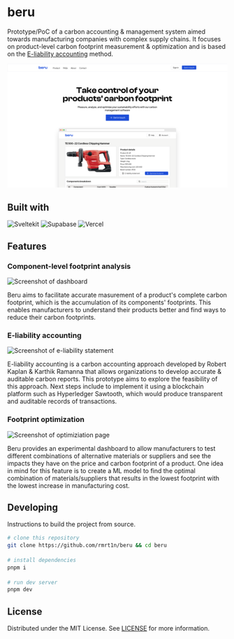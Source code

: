 # beru
Prototype/PoC of a carbon accounting & management system aimed towards manufacturing companies with complex supply chains. It focuses on product-level carbon footprint measurement & optimization and is based on the [E-liability accounting](https://e-liability.institute/) method.

![Screeenshot of the landing page](/screenshots/landing.png)

## Built with
![Sveltekit](https://img.shields.io/badge/SvelteKit-FF3E00?style=for-the-badge&logo=Svelte&logoColor=white)
![Supabase](https://img.shields.io/badge/Supabase-181818?style=for-the-badge&logo=supabase&logoColor=white)
![Vercel](https://img.shields.io/badge/Vercel-000000?style=for-the-badge&logo=vercel&logoColor=white)

## Features
### Component-level footprint analysis
![Screenshot of dashboard](/screenshots/dashboard.png)

Beru aims to facilitate accurate masurement of a product's complete carbon footprint, which is the accumulation of its components' footprints. This enables manufacturers to understand their products better and find ways to reduce their carbon footprints.

### E-liability accounting
![Screenshot of e-liability statement](/screenshots/eliability.png)

E-liability accounting is a carbon accounting approach developed by Robert Kaplan & Karthik Ramanna that allows organizations to develop accurate & auditable carbon reports. This prototype aims to explore the feasibility of this approach. Next steps include to implement it using a blockchain platform such as Hyperledger Sawtooth, which would produce transparent and auditable records of transactions.


### Footprint optimization
![Screenshot of optimiziation page](/screenshots/optimize.png)

Beru provides an experimental dashboard to allow manufacturers to test different combinations of alternative materials or suppliers and see the impacts they have on the price and carbon footprint of a product. One idea in mind for this feature is to create a ML model to find the optimal combination of materials/suppliers that results in the lowest footprint with the lowest increase in manufacturing cost.


## Developing
Instructions to build the project from source.
```bash
# clone this repository
git clone https://github.com/rmrt1n/beru && cd beru

# install dependencies
pnpm i

# run dev server
pnpm dev
```

## License
Distributed under the MIT License. See [LICENSE](/LICENSE) for more information.

